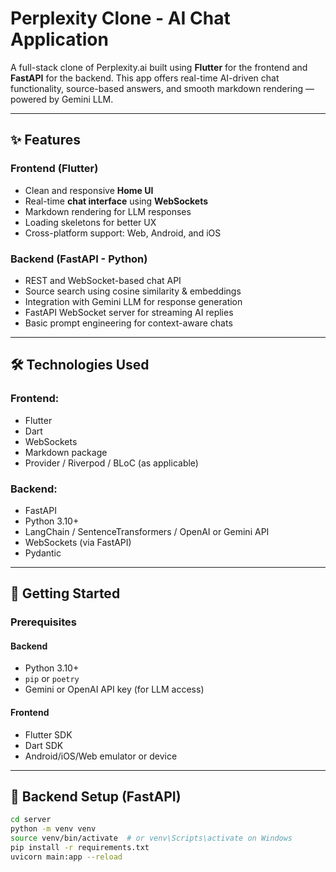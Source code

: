 # Perplexity Clone - AI Chat Application

A full-stack clone of Perplexity.ai built using **Flutter** for the frontend and **FastAPI** for the backend. This app offers real-time AI-driven chat functionality, source-based answers, and smooth markdown rendering — powered by Gemini LLM.

---

## ✨ Features

### Frontend (Flutter)
- Clean and responsive **Home UI**
- Real-time **chat interface** using **WebSockets**
- Markdown rendering for LLM responses
- Loading skeletons for better UX
- Cross-platform support: Web, Android, and iOS

### Backend (FastAPI - Python)
- REST and WebSocket-based chat API
- Source search using cosine similarity & embeddings
- Integration with Gemini LLM for response generation
- FastAPI WebSocket server for streaming AI replies
- Basic prompt engineering for context-aware chats

---

## 🛠️ Technologies Used

### Frontend:
- Flutter
- Dart
- WebSockets
- Markdown package
- Provider / Riverpod / BLoC (as applicable)

### Backend:
- FastAPI
- Python 3.10+
- LangChain / SentenceTransformers / OpenAI or Gemini API
- WebSockets (via FastAPI)
- Pydantic

---

## 🚀 Getting Started

### Prerequisites

#### Backend
- Python 3.10+
- `pip` or `poetry`
- Gemini or OpenAI API key (for LLM access)

#### Frontend
- Flutter SDK
- Dart SDK
- Android/iOS/Web emulator or device

---

## 🧪 Backend Setup (FastAPI)

```bash
cd server
python -m venv venv
source venv/bin/activate  # or venv\Scripts\activate on Windows
pip install -r requirements.txt
uvicorn main:app --reload
